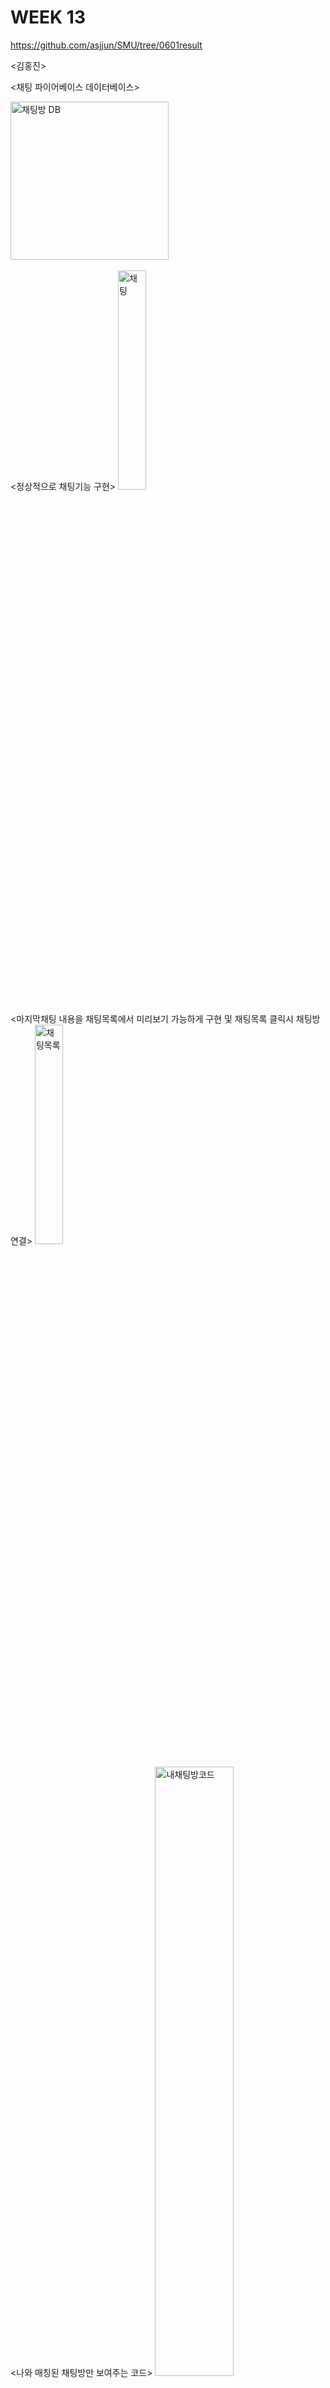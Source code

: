 # WEEK 13
https://github.com/asjjun/SMU/tree/0601result

<김홍진>

<채팅 파이어베이스 데이터베이스>

<img width="253" alt="채팅방 DB" src="https://user-images.githubusercontent.com/29851704/120211385-da9ddc80-c26b-11eb-9f53-da56487c96a7.PNG">
<br/><br/>
<정상적으로 채팅기능 구현>

<img width="30%" height = "30%" alt="채팅" src="https://user-images.githubusercontent.com/29851704/120210948-551a2c80-c26b-11eb-81ed-5aab03bdb510.jpg">
<br/><br/>
<마지막채팅 내용을 채팅목록에서 미리보기 가능하게 구현 및 채팅목록 클릭시 채팅방 연결>

<img width="30%" height = "30%" alt="채팅목록" src="https://user-images.githubusercontent.com/29851704/120210935-50557880-c26b-11eb-975f-9df73185ceac.jpg">
<br/><br/>
<나와 매칭된 채팅방만 보여주는 코드>

<img width="50%" alt="내채팅방코드" src="https://user-images.githubusercontent.com/29851704/120211260-ae825b80-c26b-11eb-8db5-f0191666c9e6.PNG">

<매칭취소 코드>

<img width="410" alt="캡처" src="https://user-images.githubusercontent.com/29851704/120212665-39b02100-c26d-11eb-832b-c48dbe91456b.PNG">

<황의혁>

<슴우라는 로고 어플의 이름을 영어 약자(SW)로 표현>


<img width="25%" height ="25%" src ="https://user-images.githubusercontent.com/79883776/120217193-fc4e9200-c272-11eb-978c-66403f1b0827.png">
     
     
<로그인 화면 디자인 및, 전반적으로 사용될 폰트와 버튼 생성>


 <img width ="35%" height = "30%" src ="https://user-images.githubusercontent.com/79883776/120217407-433c8780-c273-11eb-9638-d7eb4a0cbfb9.jpg">

<안세준>

<img width ="35%" height = "30%" src ="https://user-images.githubusercontent.com/29851772/120220677-18a0fd80-c278-11eb-8132-996ba80d7971.png">
<img width ="35%" height = "30%" src ="https://user-images.githubusercontent.com/29851772/120222717-5e12fa00-c27b-11eb-8246-07e426ff9b5d.png">
<img width ="35%" height = "30%" src ="https://user-images.githubusercontent.com/29851772/120222610-2ad06b00-c27b-11eb-932e-e0632f76d39e.gif">

다이아몬드라는 하나의 아이템을 설정해 매칭 횟수를 제한하고 결제기능을 사용하여 다이아몬드를 충전하며 사용하게끔 기능을 추가했다. 

단순 충전 이외의 일정 시간마다 자동 충전되는 기능도 추가해보려고 시도중이다.

<정지원>

어플리케이션 메인화면에 있던 '관심사'버튼을 FloatingAction Button의 형태로 변경해보았다.
FloatingAction Button의 이미지와 버튼 클릭시 튀어나오는 버튼들을 이용하여 매칭인원 설정을 연결할 예정이다.

<img width="25%" height ="25%" src ="https://user-images.githubusercontent.com/29966841/120228036-4e001800-c285-11eb-97ff-daae7df91075.jpg">
